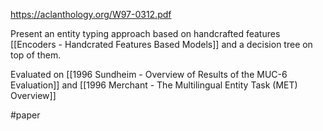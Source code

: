 https://aclanthology.org/W97-0312.pdf

Present an entity typing approach based on handcrafted features [[Encoders - Handcrated Features  Based Models]] and a decision tree on top of them.

Evaluated on [[1996 Sundheim - Overview of Results of the MUC-6 Evaluation]] and [[1996 Merchant - The Multilingual Entity Task (MET) Overview]]

#paper